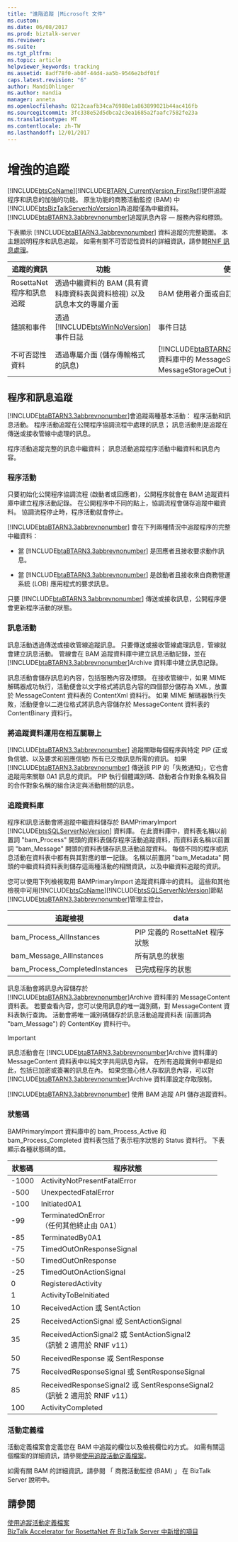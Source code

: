 ```yaml
---
title: "進階追蹤 |Microsoft 文件"
ms.custom: 
ms.date: 06/08/2017
ms.prod: biztalk-server
ms.reviewer: 
ms.suite: 
ms.tgt_pltfrm: 
ms.topic: article
helpviewer_keywords: tracking
ms.assetid: 8adf78f0-ab0f-44d4-aa5b-9546e2bdf01f
caps.latest.revision: "6"
author: MandiOhlinger
ms.author: mandia
manager: anneta
ms.openlocfilehash: 0212caafb34ca76988e1a863899021b44ac416fb
ms.sourcegitcommit: 3fc338e52d5dbca2c3ea1685a2faafc7582fe23a
ms.translationtype: MT
ms.contentlocale: zh-TW
ms.lasthandoff: 12/01/2017
---
```

# <a name="enhanced-tracking"></a>增強的追蹤
[!INCLUDE[btsCoName](../../includes/btsconame-md.md)][!INCLUDE[BTARN_CurrentVersion_FirstRef](../../includes/btarn-currentversion-firstref-md.md)]提供追蹤程序和訊息的加強的功能。 原生功能的商務活動監控 (BAM) 中[!INCLUDE[btsBizTalkServerNoVersion](../../includes/btsbiztalkservernoversion-md.md)]為追蹤僅為中繼資料。 [!INCLUDE[btaBTARN3.3abbrevnonumber](../../includes/btabtarn3-3abbrevnonumber-md.md)]追蹤訊息內容 — 服務內容和標頭。  
  
 下表顯示 [!INCLUDE[btaBTARN3.3abbrevnonumber](../../includes/btabtarn3-3abbrevnonumber-md.md)] 資料追蹤的完整範圍。 本主題說明程序和訊息追蹤。 如需有關不可否認性資料的詳細資訊，請參閱[RNIF 訊息處理](../../adapters-and-accelerators/accelerator-rosettanet/rnif-message-processing.md)。  
  
|追蹤的資訊|功能|使用者存取|  
|-------------------------|-------------|-----------------|  
|RosettaNet 程序和訊息追蹤|透過中繼資料的 BAM (具有資料庫資料表與資料檢視) 以及訊息本文的專屬介面|BAM 使用者介面或自訂使用者介面|  
|錯誤和事件|透過 [!INCLUDE[btsWinNoVersion](../../includes/btswinnoversion-md.md)] 事件日誌|事件日誌|  
|不可否認性資料|透過專屬介面 (儲存傳輸格式的訊息)|[!INCLUDE[btaBTARN3.3abbrevnonumber](../../includes/btabtarn3-3abbrevnonumber-md.md)]Archive 資料庫中的 MessageStorageIn 與 MessageStorageOut 資料表，且透過 SDK|  
  
## <a name="process-and-message-tracking"></a>程序和訊息追蹤  
 [!INCLUDE[btaBTARN3.3abbrevnonumber](../../includes/btabtarn3-3abbrevnonumber-md.md)]會追蹤兩種基本活動： 程序活動和訊息活動。 程序活動追蹤在公開程序協調流程中處理的訊息； 訊息活動則是追蹤在傳送或接收管線中處理的訊息。  
  
 程序活動追蹤完整的訊息中繼資料； 訊息活動追蹤程序活動中繼資料和訊息內容。  
  
### <a name="process-activity"></a>程序活動  
 只要初始化公開程序協調流程 (啟動者或回應者)，公開程序就會在 BAM 追蹤資料庫中建立程序活動記錄。 在公開程序中不同的點上，協調流程會儲存追蹤中繼資料。 協調流程停止時，程序活動就會停止。  
  
 [!INCLUDE[btaBTARN3.3abbrevnonumber](../../includes/btabtarn3-3abbrevnonumber-md.md)] 會在下列兩種情況中追蹤程序的完整中繼資料：  
  
-   當 [!INCLUDE[btaBTARN3.3abbrevnonumber](../../includes/btabtarn3-3abbrevnonumber-md.md)] 是回應者且接收要求動作訊息。  
  
-   當 [!INCLUDE[btaBTARN3.3abbrevnonumber](../../includes/btabtarn3-3abbrevnonumber-md.md)] 是啟動者且接收來自商務營運系統 (LOB) 應用程式的要求訊息。  
  
 只要 [!INCLUDE[btaBTARN3.3abbrevnonumber](../../includes/btabtarn3-3abbrevnonumber-md.md)] 傳送或接收訊息，公開程序便會更新程序活動的狀態。  
  
### <a name="message-activity"></a>訊息活動  
 訊息活動透過傳送或接收管線追蹤訊息。 只要傳送或接收管線處理訊息，管線就會建立訊息活動。 管線會在 BAM 追蹤資料庫中建立訊息活動記錄，並在 [!INCLUDE[btaBTARN3.3abbrevnonumber](../../includes/btabtarn3-3abbrevnonumber-md.md)]Archive 資料庫中建立訊息記錄。  
  
 訊息活動會儲存訊息的內容，包括服務內容及標頭。 在接收管線中，如果 MIME 解碼器成功執行，活動便會以文字格式將訊息內容的四個部分儲存為 XML，放置於 MessageContent 資料表的 ContentXml 資料行。 如果 MIME 解碼器執行失敗，活動便會以二進位格式將訊息內容儲存於 MessageContent 資料表的 ContentBinary 資料行。  
  
### <a name="use-of-tracking-data-in-correlation"></a>將追蹤資料運用在相互關聯上  
 [!INCLUDE[btaBTARN3.3abbrevnonumber](../../includes/btabtarn3-3abbrevnonumber-md.md)] 追蹤關聯每個程序與特定 PIP (正或負信號、以及要求和回應信號) 所有已交換訊息所需的資訊。 如果 [!INCLUDE[btaBTARN3.3abbrevnonumber](../../includes/btabtarn3-3abbrevnonumber-md.md)] 傳送該 PIP 的「失敗通知」，它也會追蹤用來關聯 0A1 訊息的資訊。 PIP 執行個體識別碼、啟動者合作對象名稱及目的合作對象名稱的組合決定與活動相關的訊息。  
  
### <a name="tracking-databases"></a>追蹤資料庫  
 程序和訊息活動會將追蹤中繼資料儲存於 BAMPrimaryImport [!INCLUDE[btsSQLServerNoVersion](../../includes/btssqlservernoversion-md.md)] 資料庫。 在此資料庫中，資料表名稱以前置詞 "bam_Process" 開頭的資料表儲存程序活動追蹤資料，而資料表名稱以前置詞 "bam_Message" 開頭的資料表儲存訊息活動追蹤資料。 每個不同的程序或訊息活動在資料表中都有與其對應的單一記錄。 名稱以前置詞 "bam_Metadata" 開頭的中繼資料資料表則儲存這兩種活動的相關資訊，以及中繼資料追蹤的資訊。  
  
 您可以使用下列檢視取用 BAMPrimaryImport 追蹤資料庫中的資料。 這些和其他檢視中可用[!INCLUDE[btsCoName](../../includes/btsconame-md.md)][!INCLUDE[btsSQLServerNoVersion](../../includes/btssqlservernoversion-md.md)]節點[!INCLUDE[btaBTARN3.3abbrevnonumber](../../includes/btabtarn3-3abbrevnonumber-md.md)]管理主控台。  
  
|追蹤檢視|data|  
|-------------------|----------|  
|bam_Process_AllInstances|PIP 定義的 RosettaNet 程序狀態|  
|bam_Message_AllInstances|所有訊息的狀態|  
|bam_Process_CompletedInstances|已完成程序的狀態|  
  
 訊息活動會將訊息內容儲存於 [!INCLUDE[btaBTARN3.3abbrevnonumber](../../includes/btabtarn3-3abbrevnonumber-md.md)]Archive 資料庫的 MessageContent 資料表。 若要查看內容，您可以使用訊息的唯一識別碼，對 MessageContent 資料表執行查詢。 活動會將唯一識別碼儲存於訊息活動追蹤資料表 (前置詞為 "bam_Message") 的 ContentKey 資料行中。  
  
> [!IMPORTANT]
>  訊息活動會在 [!INCLUDE[btaBTARN3.3abbrevnonumber](../../includes/btabtarn3-3abbrevnonumber-md.md)]Archive 資料庫的 MessageContent 資料表中以純文字共用訊息內容。 在所有追蹤實例中都是如此，包括已加密或簽署的訊息在內。 如果您擔心他人存取訊息內容，可以對 [!INCLUDE[btaBTARN3.3abbrevnonumber](../../includes/btabtarn3-3abbrevnonumber-md.md)]Archive 資料庫設定存取限制。  
  
 [!INCLUDE[btaBTARN3.3abbrevnonumber](../../includes/btabtarn3-3abbrevnonumber-md.md)] 使用 BAM 追蹤 API 儲存追蹤資料。  
  
### <a name="status-codes"></a>狀態碼  
 BAMPrimaryImport 資料庫中的 bam_Process_Active 和 bam_Process_Completed 資料表包括了表示程序狀態的 Status 資料行。 下表顯示各種狀態碼的值。  
  
|狀態碼|程序狀態|  
|-----------------|-------------------|  
|-1000|ActivityNotPresentFatalError|  
|-500|UnexpectedFatalError|  
|-100|Initiated0A1|  
|-99|TerminatedOnError<br /> （任何其他終止由 0A1）|  
|-85|TerminatedBy0A1|  
|-75|TimedOutOnResponseSignal|  
|-50|TimedOutOnResponse|  
|-25|TimedOutOnActionSignal|  
|0|RegisteredActivity|  
|1|ActivityToBeInitiated|  
|10|ReceivedAction 或 SentAction|  
|25|ReceivedActionSignal 或 SentActionSignal|  
|35|ReceivedActionSignal2 或 SentActionSignal2<br /> （訊號 2 適用於 RNIF v11）|  
|50|ReceivedResponse 或 SentResponse|  
|75|ReceivedResponseSignal 或 SentResponseSignal|  
|85|ReceivedResponseSignal2 或 SentResponseSignal2<br /> （訊號 2 適用於 RNIF v11）|  
|100|ActivityCompleted|  
  
### <a name="activity-definition-file"></a>活動定義檔  
 活動定義檔案會定義您在 BAM 中追蹤的欄位以及檢視欄位的方式。 如需有關這個檔案的詳細資訊，請參閱[使用追蹤活動定義檔案](../../adapters-and-accelerators/accelerator-rosettanet/working-with-the-tracking-activity-definition-file.md)。  
  
 如需有關 BAM 的詳細資訊，請參閱 「 商務活動監控 (BAM) 」 在 BizTalk Server 說明中。  
  
## <a name="see-also"></a>請參閱  
 [使用追蹤活動定義檔案](../../adapters-and-accelerators/accelerator-rosettanet/working-with-the-tracking-activity-definition-file.md)   
 [BizTalk Accelerator for RosettaNet 在 BizTalk Server 中新增的項目](../../adapters-and-accelerators/accelerator-rosettanet/what-biztalk-accelerator-for-rosettanet-adds-to-biztalk-server.md)